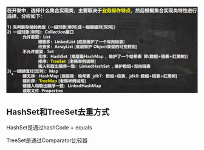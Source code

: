 ![image-20230320220930930](image/12.%E9%80%89%E6%8B%A9%E5%90%88%E9%80%82%E7%9A%84%E9%9B%86%E5%90%88/image-20230320220930930.png)



## HashSet和TreeSet去重方式

HashSet是通过hashCode + equals

TreeSet是通过Comparator比较器

